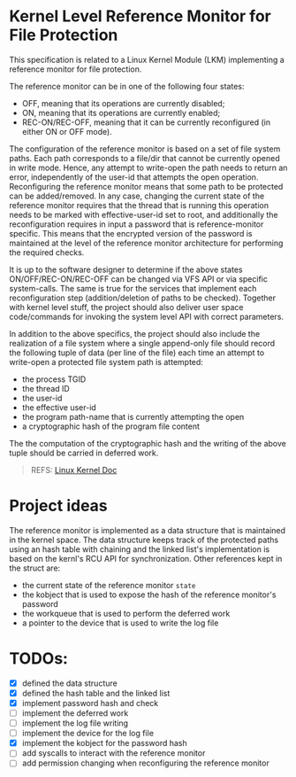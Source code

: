 # Kernel Level Reference Monitor for File Protection

This specification is related to a Linux Kernel Module (LKM) implementing a reference monitor for file protection.

The reference monitor can be in one of the following four states:

<ul>
<li> OFF, meaning that its operations are currently disabled;
<li> ON, meaning that its operations are currently enabled; 
<li> REC-ON/REC-OFF, meaning that it can be currently reconfigured (in either ON or OFF mode). 
</ul>

The configuration of the reference monitor is based on a set of file system paths. Each path corresponds to a file/dir
that cannot be currently opened in write mode. Hence, any attempt to write-open the path needs to return an error,
independently of the user-id that attempts the open operation.
Reconfiguring the reference monitor means that some path to be protected can be added/removed. In any case, changing the
current state of the reference monitor requires that the thread that is running this operation needs to be marked with
effective-user-id set to root, and additionally the reconfiguration requires in input a password that is
reference-monitor specific. This means that the encrypted version of the password is maintained at the level of the
reference monitor architecture for performing the required checks.

It is up to the software designer to determine if the above states ON/OFF/REC-ON/REC-OFF can be changed via VFS API or
via specific system-calls. The same is true for the services that implement each reconfiguration step (addition/deletion
of paths to be checked). Together with kernel level stuff, the project should also deliver user space code/commands for
invoking the system level API with correct parameters.

In addition to the above specifics, the project should also include the realization of a file system where a single
append-only file should record the following tuple of data (per line of the file) each time an attempt to write-open a
protected file system path is attempted:

<ul>
	<li>the process TGID
	<li>the thread ID
	<li>the user-id
	<li>the effective user-id
	<li>the program path-name that is currently attempting the open
	<li> a cryptographic hash of the program file content

</ul>

The the computation of the cryptographic hash and the writing of the above tuple should be carried in deferred work.



> REFS:
[Linux Kernel Doc](https://www.kernel.org/doc/html/latest/index.html)

# Project ideas

The reference monitor is implemented as a data structure that is maintained in the kernel space. The data structure
keeps track of the protected paths using an hash table with chaining and the linked list's implementation is based on the
kernl's RCU API for synchronization.
Other references kept in the struct are:
- the current state of the reference monitor `state`
- the kobject that is used to expose the hash of the reference monitor's password
- the workqueue that is used to perform the deferred work
- a pointer to the device that is used to write the log file

# TODOs:

- [x] defined the data structure
- [x] defined the hash table and the linked list
- [x] implement password hash and check
- [ ] implement the deferred work
- [ ] implement the log file writing
- [ ] implement the device for the log file
- [x] implement the kobject for the password hash
- [ ] add syscalls to interact with the reference monitor
- [ ] add permission changing when reconfiguring the reference monitor